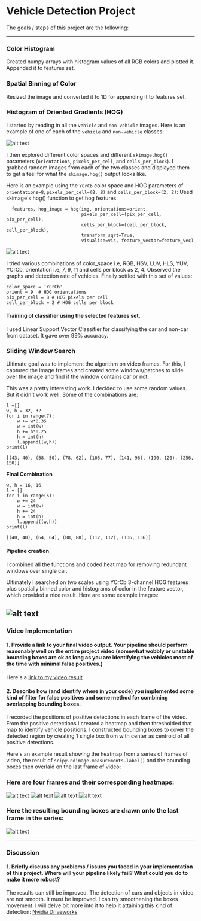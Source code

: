 # **Vehicle Detection Project**

The goals / steps of this project are the following:

[//]: # (Image References)
[image1]: ./examples/car_not_car.png
[image2]: ./examples/HOG_example.jpg
[image3]: ./examples/sliding_windows.jpg
[image4]: ./examples/sliding_window.jpg
[image5]: ./examples/bboxes_and_heat.png
[image6]: ./examples/labels_map.png
[image7]: ./examples/output_bboxes.png
[video1]: ./project_video.mp4

---

### Color Histogram
Created numpy arrays with histogram values of all RGB colors and plotted it. Appended it to features set.

### Spatial Binning of Color
Resized the image and converted it to 1D for appending it to features set.

### Histogram of Oriented Gradients (HOG)

I started by reading in all the `vehicle` and `non-vehicle` images.  Here is an example of one of each of the `vehicle` and `non-vehicle` classes:

![alt text][image1]

I then explored different color spaces and different `skimage.hog()` parameters (`orientations`, `pixels_per_cell`, and `cells_per_block`).  I grabbed random images from each of the two classes and displayed them to get a feel for what the `skimage.hog()` output looks like.

Here is an example using the `YCrCb` color space and HOG parameters of `orientations=8`, `pixels_per_cell=(8, 8)` and `cells_per_block=(2, 2)`:
Used skimage's hog() function to get hog features. 
```
  features, hog_image = hog(img, orientations=orient, 
                            pixels_per_cell=(pix_per_cell, pix_per_cell),
                            cells_per_block=(cell_per_block, cell_per_block), 
                            transform_sqrt=True, 
                            visualise=vis, feature_vector=feature_vec)
```

![alt text][image2]



I tried various combinations of color_space i.e, RGB, HSV, LUV, HLS, YUV, YCrCb, orientation i.e, 7, 9, 11 and cells per block as 2, 4. Observed the graphs and detection rate of vehicles. 
Finally settled with this set of values:
```
color_space = 'YCrCb' 
orient = 9  # HOG orientations
pix_per_cell = 8 # HOG pixels per cell
cell_per_block = 2 # HOG cells per block
```

#### Training of classifier using the selected features set.
I used Linear Support Vector Classifier for classifying the car and non-car from dataset. It gave over 99% accuracy.

 
### Sliding Window Search
Ultimate goal was to implement the algorithm on video frames. For this, I captured the image frames and created some windows/patches to slide over the image and find if the window contains car or not.

This was a pretty interesting work. I decided to use some random values. But it didn't work well. Some of the combinations are:

```
l =[]
w, h = 32, 32
for i in range(7):
    w += w*0.35
    w = int(w)
    h += h*0.25
    h = int(h)
    l.append((w,h))
print(l)
```
```
[(43, 40), (58, 50), (78, 62), (105, 77), (141, 96), (190, 120), (256, 150)]
```
**Final Combination**
```
w, h = 16, 16
l = []
for i in range(5):
    w += 24
    w = int(w)
    h += 24
    h = int(h)
    l.append((w,h))
print(l)
```

```
[(40, 40), (64, 64), (88, 88), (112, 112), (136, 136)]
```


#### Pipeline creation
I combined all the functions and coded heat map for removing redundant windows over single car. 

Ultimately I searched on two scales using YCrCb 3-channel HOG features plus spatially binned color and histograms of color in the feature vector, which provided a nice result.  Here are some example images:

![alt text](test1.png)
---

### Video Implementation

#### 1. Provide a link to your final video output.  Your pipeline should perform reasonably well on the entire project video (somewhat wobbly or unstable bounding boxes are ok as long as you are identifying the vehicles most of the time with minimal false positives.)
Here's a [link to my video result](./abc.mp4)


#### 2. Describe how (and identify where in your code) you implemented some kind of filter for false positives and some method for combining overlapping bounding boxes.

I recorded the positions of positive detections in each frame of the video.  From the positive detections I created a heatmap and then thresholded that map to identify vehicle positions.  I constructed bounding boxes to cover the detected region by creating 1 single box from with center as centroid of all positive detections.   

Here's an example result showing the heatmap from a series of frames of video, the result of `scipy.ndimage.measurements.label()` and the bounding boxes then overlaid on the last frame of video:

### Here are four frames and their corresponding heatmaps:

![alt text](heatmaps/1.png)
![alt text](heatmaps/2.png)
![alt text](heatmaps/3.png)
![alt text](heatmaps/4.png)

### Here the resulting bounding boxes are drawn onto the last frame in the series:
![alt text][image7]



---

### Discussion

#### 1. Briefly discuss any problems / issues you faced in your implementation of this project.  Where will your pipeline likely fail?  What could you do to make it more robust?

The results can still be improved. The detection of cars and objects in video are not smooth. It must be improved. I can try smoothening the boxes movement. 
I will delve bit more into it to help it attaining this kind of detection: [Nvidia Driveworks](<https://youtu.be/URmxzxYlmtg?t=424>)

